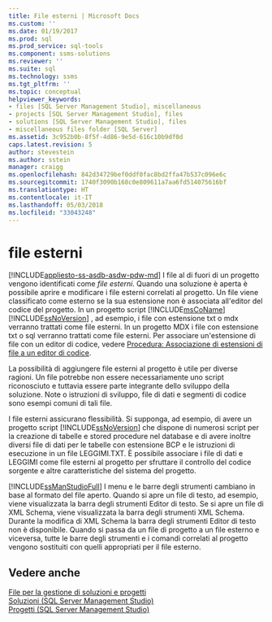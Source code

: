 ```yaml
---
title: File esterni | Microsoft Docs
ms.custom: ''
ms.date: 01/19/2017
ms.prod: sql
ms.prod_service: sql-tools
ms.component: ssms-solutions
ms.reviewer: ''
ms.suite: sql
ms.technology: ssms
ms.tgt_pltfrm: ''
ms.topic: conceptual
helpviewer_keywords:
- files [SQL Server Management Studio], miscellaneous
- projects [SQL Server Management Studio], files
- solutions [SQL Server Management Studio], files
- miscellaneous files folder [SQL Server]
ms.assetid: 3c952b0b-8f5f-4d86-9e5d-616c10b9df0d
caps.latest.revision: 5
author: stevestein
ms.author: sstein
manager: craigg
ms.openlocfilehash: 842d34729bef0ddf0fac8bd2ffa47b537c096e6c
ms.sourcegitcommit: 1740f3090b168c0e809611a7aa6fd514075616bf
ms.translationtype: HT
ms.contentlocale: it-IT
ms.lasthandoff: 05/03/2018
ms.locfileid: "33043248"
---
```

# <a name="miscellaneous-files"></a>file esterni
[!INCLUDE[appliesto-ss-asdb-asdw-pdw-md](../../includes/appliesto-ss-asdb-asdw-pdw-md.md)]
I file al di fuori di un progetto vengono identificati come *file esterni*. Quando una soluzione è aperta è possibile aprire e modificare i file esterni correlati al progetto. Un file viene classificato come esterno se la sua estensione non è associata all'editor del codice del progetto. In un progetto script [!INCLUDE[msCoName](../../includes/msconame_md.md)] [!INCLUDE[ssNoVersion](../../includes/ssnoversion_md.md)] , ad esempio, i file con estensione txt o mdx verranno trattati come file esterni. In un progetto MDX i file con estensione txt o sql verranno trattati come file esterni. Per associare un'estensione di file con un editor di codice, vedere [Procedura: Associazione di estensioni di file a un editor di codice](http://msdn.microsoft.com/en-us/193630f4-93de-4950-8f36-68702531f925).  
  
La possibilità di aggiungere file esterni al progetto è utile per diverse ragioni. Un file potrebbe non essere necessariamente uno script riconosciuto e tuttavia essere parte integrante dello sviluppo della soluzione. Note o istruzioni di sviluppo, file di dati e segmenti di codice sono esempi comuni di tali file.  
  
I file esterni assicurano flessibilità. Si supponga, ad esempio, di avere un progetto script [!INCLUDE[ssNoVersion](../../includes/ssnoversion_md.md)] che dispone di numerosi script per la creazione di tabelle e stored procedure nel database e di avere inoltre diversi file di dati per le tabelle con estensione BCP e le istruzioni di esecuzione in un file LEGGIMI.TXT. È possibile associare i file di dati e LEGGIMI come file esterni al progetto per sfruttare il controllo del codice sorgente e altre caratteristiche del sistema del progetto.  
  
[!INCLUDE[ssManStudioFull](../../includes/ssmanstudiofull_md.md)] I menu e le barre degli strumenti cambiano in base al formato del file aperto. Quando si apre un file di testo, ad esempio, viene visualizzata la barra degli strumenti Editor di testo. Se si apre un file di XML Schema, viene visualizzata la barra degli strumenti XML Schema. Durante la modifica di XML Schema la barra degli strumenti Editor di testo non è disponibile. Quando si passa da un file di progetto a un file esterno e viceversa, tutte le barre degli strumenti e i comandi correlati al progetto vengono sostituiti con quelli appropriati per il file esterno.  
  
## <a name="see-also"></a>Vedere anche  
[File per la gestione di soluzioni e progetti](../../ssms/solution/files-that-manage-solutions-and-projects.md)  
[Soluzioni &#40;SQL Server Management Studio&#41;](../../ssms/solution/solutions-sql-server-management-studio.md)  
[Progetti &#40;SQL Server Management Studio&#41;](../../ssms/solution/projects-sql-server-management-studio.md)  
  
